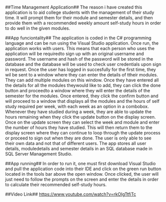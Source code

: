 ##Time Management Application##
The reason i have created this application is to aid college students with the management of their study time. It will prompt them for their module and semester details, and then provide them with a recommended weekly amount self-study hours in order to do well in the given modules.

##App funciontality##
The application is coded in the C# programming language and can be run using the Visual Studio application.
Once run, the application works with users. This means that each person who uses the application will be requiredto sign up with an original username and password. The username and hash of the password will be stored in the database and the database will be used to check user credentials upon sign in request. Once the user has logged in succesfully for the first time, they wil be sent to a window where they can enter the details of ttheir modules. They can add multiple modules on this window. Once they have entered all the details for all the modules theywould like to add, they can click the done button and proceedto a window where they will enter the details of the semester for the modules. Once entered, they click the confirm button and will proceed to a window that displays all the modules and the hours of self study required per week, with each week as an option in a combobox. Whenever they have studied during a week, they are able to update the hours remaining when they click the update button on the display screen. Once on the update screen they can select the week and module and enter the number of hours they have studied. This will then return them to the display screen where they can continue to loop through the update process or proceed to sign out when they are done. The user is only able to see their own data and not that of different users. The app stores all user details, moduledetails and semester details in an SQL database made in SQL Server Management Studio.

##App running##
In order to run it, one must first download Visual Studio and pull the application code into their IDE and click on the green run button located in the tools bar above the open window. Once clicked, the user will just need to follow the prompts on the screen and enter the details in order to calculate their recommended self-study hours.

##Video Link##
https://www.youtube.com/watch?v=rkOIgTtfiTc 
